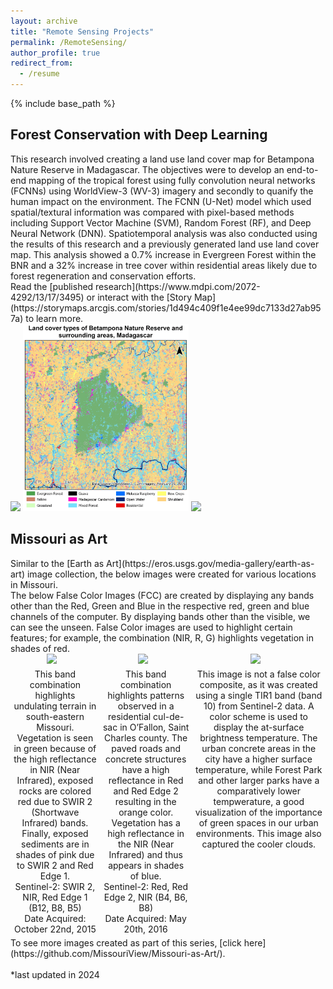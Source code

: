 ```yaml
---
layout: archive
title: "Remote Sensing Projects"
permalink: /RemoteSensing/
author_profile: true
redirect_from:
  - /resume
---
```


{% include base_path %}

<h2>Forest Conservation with Deep Learning</h2>
This research involved creating a land use land cover map for Betampona Nature Reserve in Madagascar. The objectives were to develop an end-to-end mapping of the tropical forest using fully convolution neural networks (FCNNs) using WorldView-3 (WV-3) imagery and secondly to quanify the human impact on the environment. The FCNN (U-Net) model which used spatial/textural information was compared with pixel-based methods including Support Vector Machine (SVM), Random Forest (RF), and Deep Neural Network (DNN). Spatiotemporal analysis was also conducted using the results of this research and a previously generated land use land cover map. This analysis showed a 0.7% increase in Evergreen Forest within the BNR and a 32% increase in tree cover within residential areas likely due to forest regeneration and conservation efforts. <br>
Read the [published research](https://www.mdpi.com/2072-4292/13/17/3495) or interact with the [Story Map](https://storymaps.arcgis.com/stories/1d494c409f1e4ee99dc7133d27ab957a) to learn more. <br>
<div>
<img src='/images/graphical.png' style='height:300px'> 
<img src='/images/lulc.webp' style='height:300px'> 
<img src='/images/invasive.webp' style='height:300px'> 
</div>

<h2>Missouri as Art</h2>
Similar to the [Earth as Art](https://eros.usgs.gov/media-gallery/earth-as-art) image collection, the below images were created for various locations in Missouri. 
<br>The below False Color Images (FCC) are created by displaying any bands other than the Red, Green and Blue in the respective red, green and blue channels of the computer. By displaying bands other than the visible, we can see the unseen. False Color images are used to highlight certain features; for example, the combination (NIR, R, G) highlights vegetation in shades of red. <br>

<head>
   <style>
        .image-container {
            display: flex;
            justify-content: space-around;
        }
        .image-item {
            text-align: center;
        }
        .image-item img {
            max-width: 100%;
            height: auto;
        }
        .image-item p {
            margin: 0;
            padding: 5px;
        }
    </style>

</head>
<body>
<div class="image-container">
        <div class="image-item">
           <img src='/images/johnson.png' style="width: 500px; height: auto; margin-right: 10px;"> 
           <p>This band combination highlights undulating terrain in south-eastern Missouri. Vegetation is seen in green because of the high reflectance in NIR (Near Infrared), exposed rocks are colored red due to SWIR 2 (Shortwave Infrared) bands. Finally, exposed sediments are in shades of pink due to SWIR 2 and Red Edge 1. 
<br>Sentinel-2: SWIR 2, NIR, Red Edge 1 (B12, B8, B5)
<br>Date Acquired: October 22nd, 2015</p>
        </div> <div class="image-item">
        <img src='/images/geometric.png' style="width: 500px; height: auto; margin-right: 10px;"> 
          <p>This band combination highlights patterns observed in a residential cul-de-sac in O’Fallon, Saint Charles county. The paved roads and concrete structures have a high reflectance in Red and Red Edge 2 resulting in the orange color. Vegetation has a high reflectance in the NIR (Near Infrared) and thus appears in shades of blue. 
<br>Sentinel-2: Red, Red Edge 2, NIR (B4, B6, B8)
<br>Date Acquired: May 20th, 2016</p>
        </div>
        <div class="image-item">
       <img src='/images/stl.png' style="width: 500px; height: auto; margin-right: 10px;"> 
<p>This image is not a false color composite, as it was created using a single TIR1 band (band 10) from Sentinel-2 data. A color scheme is used to display the at-surface brightness temperature. The urban concrete areas in the city have a higher surface temperature, while Forest Park and other larger parks have a comparatively lower tempwerature, a good visualization of the importance of green spaces in our urban environments. This image also captured the cooler clouds. </p>
        </div>
    </div>
</body>
To see more images created as part of this series, [click here](https://github.com/MissouriView/Missouri-as-Art/). 
<br>
<br>
*last updated in 2024
